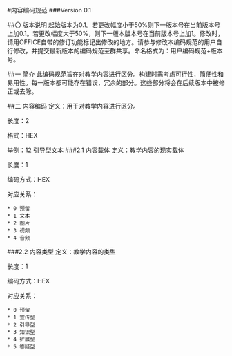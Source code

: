 #内容编码规范
###Version 0.1

##〇 版本说明
起始版本为0.1。若更改幅度小于50%则下一版本号在当前版本号上加0.1。若更改幅度大于50%，则下一版本版本号在当前版本号上加1。修改时，请用OFFICE自带的修订功能标记出修改的地方。请参与修改本编码规范的用户自行修改，并提交最新版本的编码规范至群共享。命名格式为：用户编码规范+版本号。

##一 简介
此编码规范旨在对教学内容进行区分。构建时需考虑可行性，简便性和易用性。每一版本都可能存在错误，冗余的部分。这些部分将会在后续版本中被修正或去除。


##二 内容编码
定义：用于对教学内容进行区分。

长度：2

格式：HEX

举例：12 引导型文本
###2.1  内容载体
定义：教学内容的现实载体

长度：1

编码方式：HEX

对应关系：

    * 0 预留
    * 1 文本
    * 2 图片
    * 3 视频
    * 4 音频
    
###2.2  内容类型
定义：教学内容的类型

长度：1

编码方式：HEX

对应关系：

    * 0 预留
    * 1 宣传型
    * 2 引导型
    * 3 知识型
    * 4 扩展型
    * 5 答疑型


